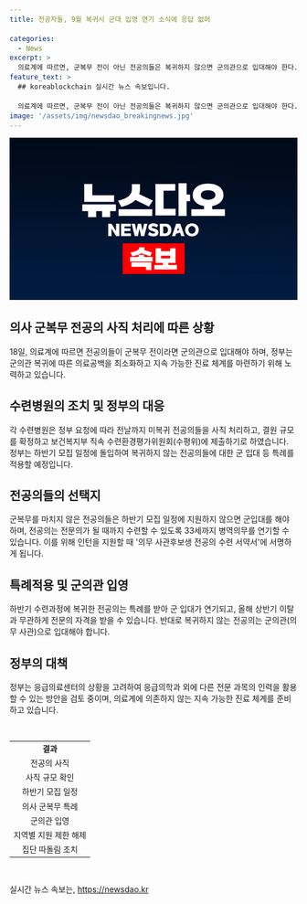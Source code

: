 ```yaml
---
title: 전공자들, 9월 복귀시 군대 입영 연기 소식에 응답 없어

categories:
  - News
excerpt: >
  의료계에 따르면, 군복무 전이 아닌 전공의들은 복귀하지 않으면 군의관으로 입대해야 한다. 정부는 의료공백을 최소화하기 위해 22일부터 하반기 모집 일정에 돌입할 예정이며, 사직한 전공의들은 군입대를 해야 한다고 밝혔다. 이로 인해 전체 전공의 중 1만 명 이상이 사직 처리될 것으로 전망되며, 복귀한 전공의는 특례를 적용받아 군입대가 연기되고 전문의 자격을 받을 수 있을 것으로 보인다. 정부는 의료체계를 지원하기 위해 다양한 방안을 검토 중이며, 불법행위에 대해서는 엄정하게 조치할 방침이다.
feature_text: >
  ## koreablockchain 실시간 뉴스 속보입니다.

  의료계에 따르면, 군복무 전이 아닌 전공의들은 복귀하지 않으면 군의관으로 입대해야 한다. 정부는 의료공백을 최소화하기 위해 22일부터 하반기 모집 일정에 돌입할 예정이며, 사직한 전공의들은 군입대를 해야 한다고 밝혔다. 이로 인해 전체 전공의 중 1만 명 이상이 사직 처리될 것으로 전망되며, 복귀한 전공의는 특례를 적용받아 군입대가 연기되고 전문의 자격을 받을 수 있을 것으로 보인다. 정부는 의료체계를 지원하기 위해 다양한 방안을 검토 중이며, 불법행위에 대해서는 엄정하게 조치할 방침이다.
image: '/assets/img/newsdao_breakingnews.jpg'
---
```


<p><img src="/assets/img/newsdao_breakingnews.jpg" alt="koreablockchain 속보" /></p>

<h2 data-ke-size="size26">의사 군복무 전공의 사직 처리에 따른 상황</h2>

<p data-ke-size="size16">18일, 의료계에 따르면 전공의들이 군복무 전이라면 군의관으로 입대해야 하며, 정부는 군의관 복귀에 따른 의료공백을 최소화하고 지속 가능한 진료 체계를 마련하기 위해 노력하고 있습니다.</p>

<h2 data-ke-size="size26">수련병원의 조치 및 정부의 대응</h2>

<p data-ke-size="size16">각 수련병원은 정부 요청에 따라 전날까지 미복귀 전공의들을 사직 처리하고, 결원 규모를 확정하고 보건복지부 직속 수련환경평가위원회(수평위)에 제출하기로 하였습니다. 정부는 하반기 모집 일정에 돌입하여 복귀하지 않는 전공의들에 대한 군 입대 등 특례를 적용할 예정입니다.</p>

<h2 data-ke-size="size26">전공의들의 선택지</h2>

<p data-ke-size="size16">군복무를 마치지 않은 전공의들은 하반기 모집 일정에 지원하지 않으면 군입대를 해야 하며, 전공의는 전문의가 될 때까지 수련할 수 있도록 33세까지 병역의무를 연기할 수 있습니다. 이를 위해 인턴을 지원할 때 '의무 사관후보생 전공의 수련 서약서'에 서명하게 됩니다.</p>

<h2 data-ke-size="size26">특례적용 및 군의관 입영</h2>

<p data-ke-size="size16">하반기 수련과정에 복귀한 전공의는 특례를 받아 군 입대가 연기되고, 올해 상반기 이탈과 무관하게 전문의 자격을 받을 수 있습니다. 반대로 복귀하지 않는 전공의는 군의관(의무 사관)으로 입대해야 합니다.</p>

<h2 data-ke-size="size26">정부의 대책</h2>

<p data-ke-size="size16">정부는 응급의료센터의 상황을 고려하여 응급의학과 외에 다른 전문 과목의 인력을 활용할 수 있는 방안을 검토 중이며, 의료계에 의존하지 않는 지속 가능한 진료 체계를 준비하고 있습니다.</p>

<p data-ke-size="size16">&nbsp;</p>

<table>
<tbody>
<tr>
<td style="text-align: center; height: 17px;"><b>결과</b></td>
</tr>
<tr>
<td style="text-align: center; height: 17px;">전공의 사직</td>
</tr>
<tr>
<td style="text-align: center; height: 17px;">사직 규모 확인</td>
</tr>
<tr>
<td style="text-align: center; height: 17px;">하반기 모집 일정</td>
</tr>
<tr>
<td style="text-align: center; height: 17px;">의사 군복무 특례</td>
</tr>
<tr>
<td style="text-align: center; height: 17px;">군의관 입영</td>
</tr>
<tr>
<td style="text-align: center; height: 17px;">지역별 지원 제한 해제</td>
</tr>
<tr>
<td style="text-align: center; height: 17px;">집단 따돌림 조치</td>
</tr>
</tbody>
</table>

<p data-ke-size="size16">&nbsp;</p>
실시간 뉴스 속보는, <a href="https://newsdao.kr" rel="dofollow">https://newsdao.kr</a>


